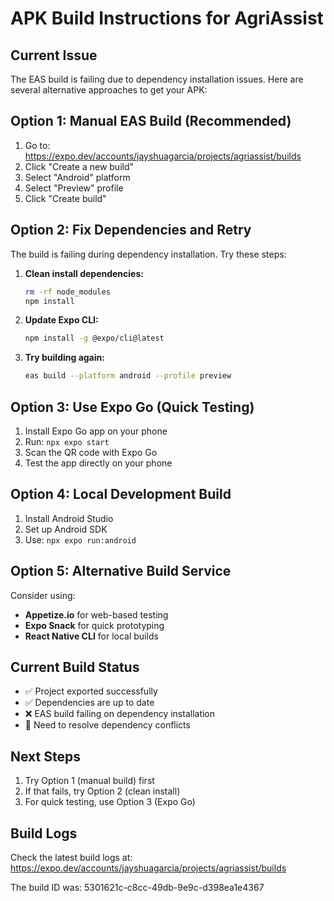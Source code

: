 # APK Build Instructions for AgriAssist

## Current Issue
The EAS build is failing due to dependency installation issues. Here are several alternative approaches to get your APK:

## Option 1: Manual EAS Build (Recommended)
1. Go to: https://expo.dev/accounts/jayshuagarcia/projects/agriassist/builds
2. Click "Create a new build"
3. Select "Android" platform
4. Select "Preview" profile
5. Click "Create build"

## Option 2: Fix Dependencies and Retry
The build is failing during dependency installation. Try these steps:

1. **Clean install dependencies:**
   ```bash
   rm -rf node_modules
   npm install
   ```

2. **Update Expo CLI:**
   ```bash
   npm install -g @expo/cli@latest
   ```

3. **Try building again:**
   ```bash
   eas build --platform android --profile preview
   ```

## Option 3: Use Expo Go (Quick Testing)
1. Install Expo Go app on your phone
2. Run: `npx expo start`
3. Scan the QR code with Expo Go
4. Test the app directly on your phone

## Option 4: Local Development Build
1. Install Android Studio
2. Set up Android SDK
3. Use: `npx expo run:android`

## Option 5: Alternative Build Service
Consider using:
- **Appetize.io** for web-based testing
- **Expo Snack** for quick prototyping
- **React Native CLI** for local builds

## Current Build Status
- ✅ Project exported successfully
- ✅ Dependencies are up to date
- ❌ EAS build failing on dependency installation
- 🔄 Need to resolve dependency conflicts

## Next Steps
1. Try Option 1 (manual build) first
2. If that fails, try Option 2 (clean install)
3. For quick testing, use Option 3 (Expo Go)

## Build Logs
Check the latest build logs at:
https://expo.dev/accounts/jayshuagarcia/projects/agriassist/builds

The build ID was: 5301621c-c8cc-49db-9e9c-d398ea1e4367
